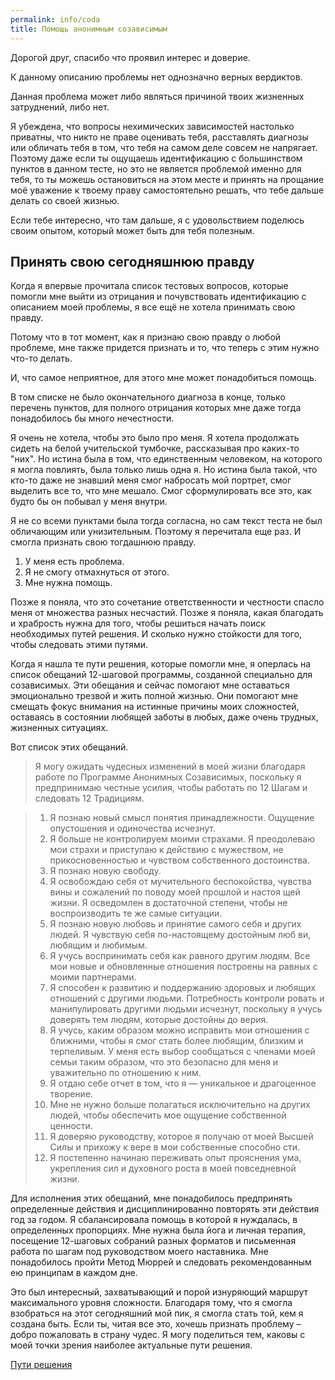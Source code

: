 ```yaml
---
permalink: info/coda
title: Помощь анонимным созависимым
---
```

Дорогой друг, спасибо что проявил интерес и доверие.

К данному описанию проблемы нет однозначно верных вердиктов.

Данная проблема может либо являться причиной твоих жизненных затруднений, либо нет.

Я убеждена, что вопросы нехимических зависимостей настолько приватны, что никто не праве оценивать тебя, расставлять диагнозы или обличать тебя в том, что тебя на самом деле совсем не напрягает. Поэтому даже если ты ощущаешь идентификацию с большинством пунктов в данном тесте, но это не является проблемой именно для тебя, то ты можешь остановиться на этом месте и принять на прощание моё уважение к твоему праву самостоятельно решать, что тебе дальше делать со своей жизнью.

Если тебе интересно, что там дальше, я с удовольствием поделюсь своим опытом, который может быть для тебя полезным.

## Принять свою сегодняшнюю правду

Когда я впервые прочитала список тестовых вопросов, которые помогли мне выйти из отрицания и почувствовать идентификацию с описанием моей проблемы, я все ещё не хотела принимать свою правду.

Потому что в тот момент, как я признаю свою правду о любой проблеме, мне также придется признать и то, что теперь с этим нужно что-то делать.

И, что самое неприятное, для этого мне может понадобиться помощь.

В том списке не было окончательного диагноза в конце, только перечень пунктов, для полного отрицания которых мне даже тогда понадобилось бы много нечестности.

Я очень не хотела, чтобы это было про меня. Я хотела продолжать сидеть на белой учительской тумбочке, рассказывая про каких-то "них". Но истина была в том, что единственным человеком, на которого я могла повлиять, была только лишь одна я. Но истина была такой, что кто-то даже не знавший меня смог набросать мой портрет, смог выделить все то, что мне мешало. Смог сформулировать все это, как будто бы он побывал у меня внутри.

Я не со всеми пунктами была тогда согласна, но сам текст теста не был обличающим или унизительным. Поэтому я перечитала еще раз. И смогла признать свою тогдашнюю правду.
1. У меня есть проблема.
2. Я не смогу отмахнуться от этого.
3. Мне нужна помощь.

Позже я поняла, что это сочетание ответственности и честности спасло меня от множества разных несчастий. Позже я поняла, какая благодать и храбрость нужна для того, чтобы решиться начать поиск необходимых путей решения. И сколько нужно стойкости для того, чтобы следовать этими путями.

Когда я нашла те пути решения, которые помогли мне, я оперлась на список обещаний 12-шаговой программы, созданной специально для созависимых. Эти обещания и сейчас помогают мне оставаться эмоционально трезвой и жить полной жизнью. Они помогают мне смещать фокус внимания на истинные причины моих сложностей, оставаясь в состоянии любящей заботы в любых, даже очень трудных, жизненных ситуациях.

Вот список этих обещаний.

> Я могу ожидать чудесных изменений в моей жизни благодаря работе по Программе Анонимных Созависимых, поскольку я предпринимаю честные усилия, чтобы работать по 12 Шагам и следовать 12 Традициям.

> 1. Я познаю новый смысл понятия принадлежности. Ощущение опустошения и одиночества исчезнут.
> 2. Я больше не контролируем моими страхами. Я преодолеваю мои страхи и приступаю к действию с мужеством, не прикосновенностью и чувством собственного достоинства.
> 3. Я познаю новую свободу.
> 4. Я освобождаю себя от мучительного беспокойства, чувства вины и сожалений по поводу моей прошлой и настоя щей жизни. Я осведомлен в достаточной степени, чтобы не воспроизводить те же самые ситуации.
> 5. Я познаю новую любовь и принятие самого себя и других людей. Я чувствую себя по-настоящему достойным люб ви, любящим и любимым.
> 6. Я учусь воспринимать себя как равного другим людям. Все мои новые и обновленные отношения построены на равных с моими партнерами.
> 7. Я способен к развитию и поддержанию здоровых и любящих отношений с другими людьми. Потребность контроли ровать и манипулировать другими людьми исчезнут, поскольку я учусь доверять тем людям, которые достойны до верия.
> 8. Я учусь, каким образом можно исправить мои отношения с ближними, чтобы я смог стать более любящим, близким и терпеливым. У меня есть выбор сообщаться с членами моей семьи таким образом, что это безопасно для меня и уважительно по отношению к ним.
> 9. Я отдаю себе отчет в том, что я — уникальное и драгоценное творение.
> 10. Мне не нужно больше полагаться исключительно на других людей, чтобы обеспечить мое ощущение собственной ценности.
> 11. Я доверяю руководству, которое я получаю от моей Высшей Силы и прихожу к вере в мои собственные способно сти.
> 12. Я постепенно начинаю переживать опыт прояснения ума, укрепления сил и духовного роста в моей повседневной жизни.

Для исполнения этих обещаний, мне понадобилось предпринять определенные действия и дисциплинированно повторять эти действия год за годом. Я сбалансировала помощь в которой я нуждалась, в определенных пропорциях. Мне нужна была йога и личная терапия, посещение 12-шаговых собраний разных форматов и письменная работа по шагам под руководством моего наставника. Мне понадобилось пройти Метод Мюррей и следовать рекомендованным ею принципам в каждом дне.

Это был интересный, захватывающий и порой изнуряющий маршрут максимального уровня сложности. Благодаря тому, что я смогла взобраться на этот сегодняшний мой пик, я смогла стать той, кем я создана быть. Если ты, читая все это, хочешь признать проблему – добро пожаловать в страну чудес. Я могу поделиться тем, каковы с моей точки зрения наиболее актуальные пути решения.

[Пути решения](/solutions/coda)